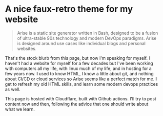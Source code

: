 <!-- BEGIN ARISE ------------------------------
Title:: "Bash Static Site Generator"

Author:: "Spectra Secure"
Description:: "Arise is the most polished cloud-native static site generator written in Bash."
Language:: "en"
Thumbnail:: "arise-icon.png"
Published Date:: "2025-01-11"
Modified Date:: "2025-01-11"

content_header:: "false"
rss_hide:: "true"
---- END ARISE \\ DO NOT MODIFY THIS LINE ---->

# A nice faux-retro theme for my website

> Arise is a static site generator written in Bash, designed to be a fusion of ultra-stable 90s technology and modern DevOps paradigms. Arise is designed around use cases like individual blogs and personal websites.

That's the stock blurb from this page, but now I'm speaking for myself. I haven't had a website for myself for a few decades but I've been working with computers all my life, with linux much of my life, and in hosting for a few years now. I used to know HTML, I know a little about git, and nothing about CI/CD or cloud services so Arise seems like a perfect match for me. I get to refresh my old HTML skills, and learn some modern devops practices as well. 

This page is hosted with Cloudflare, built with Github actions. I'll try to post content now and then, following the advice that one should write about what we learn. 